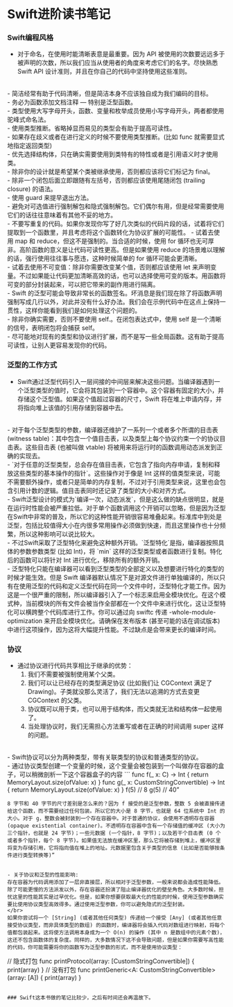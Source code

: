 # Swift进阶读书笔记

### Swift编程风格

- 对于命名，在使用时能清晰表意是最重要。因为 API 被使用的次数要远远多于被声明的次数，所以我们应当从使用者的角度来考虑它们的名字。尽快熟悉 Swift API 设计准则，并且在你自己的代码中坚持使用这些准则。
</br>
- 简洁经常有助于代码清晰，但是简洁本身不应该独自成为我们编码的目标。
</br>
- 务必为函数添加文档注释 — 特别是泛型函数。
</br>
- 类型使用大写字母开头，函数、变量和枚举成员使用小写字母开头，两者都使用驼峰式命名法。
</br>
- 使用类型推断。省略掉显而易见的类型会有助于提高可读性。
</br>
- 如果存在歧义或者在进行定义的时候不要使用类型推断。(比如 func 就需要显式地指定返回类型)
</br>
- 优先选择结构体，只在确实需要使用到类特有的特性或者是引用语义时才使用类。
</br>
- 除非你的设计就是希望某个类被继承使用，否则都应该将它们标记为 final。
</br>
- 除非一个闭包后面立即跟随有左括号，否则都应该使用尾随闭包 (trailing closure) 的语法。
</br>
- 使用 guard 来提早退出方法。
</br>
- 避免对可选值进行强制解包和隐式强制解包。它们偶尔有用，但是经常需要使用它们的话往往意味着有其他不妥的地方。
</br>
- 不要写重复的代码。如果你发现你写了好几次类似的代码片段的话，试着将它们提取到一个函数里，并且考虑将这个函数转化为协议扩展的可能性。
- 试着去使用 map 和 reduce，但这不是强制的。当合适的时候，使用 for 循环也无可厚非。高阶函数的意义是让代码可读性更高。但是如果使用 reduce 的场景难以理解的话，强行使用往往事与愿违，这种时候简单的 for 循环可能会更清晰。
</br>
- 试着去使用不可变值：除非你需要改变某个值，否则都应该使用 let 来声明变量。不过如果能让代码更加清晰高效的话，也可以选择使用可变的版本。用函数将可变的部分封装起来，可以把它带来的副作用进行隔离。
</br>
- Swift 的泛型可能会导致非常长的函数签名。坏消息是我们现在除了将函数声明强制写成几行以外，对此并没有什么好办法。我们会在示例代码中在这点上保持一贯性，这样你能看到我们是如何处理这个问题的。
</br>
- 除非你确实需要，否则不要使用 self.。在闭包表达式中，使用 self 是一个清晰的信号，表明闭包将会捕获 self。
</br>
- 尽可能地对现有的类型和协议进行扩展，而不是写一些全局函数。这有助于提高可读性，让别人更容易发现你的代码。

### 泛型的工作方式

- Swift通过泛型代码引入一层间接的中间层来解决这些问题。当编译器遇到一个泛型类型的值时，它会将其包装到一个容器中。这个容器有固定的大小，并存储这个泛型值。如果这个值超过容器的尺寸，Swift 将在堆上申请内存，并将指向堆上该值的引用存储到容器中去。
</br>
- 对于每个泛型类型的参数，编译器还维护了一系列一个或者多个所谓的目击表 (witness table)：其中包含一个值目击表，以及类型上每个协议约束一个的协议目击表。这些目击表 (也被叫做 vtable) 将被用来将运行时的函数调用动态派发到正确的实现去。
</br>
- `对于任意的泛型类型，总会存在值目击表，它包含了指向内存申请，复制和释放这些类型的基本操作的指针`。这些操作对于像是 Int 这样的值类型来说，可能不需要额外操作，或者只是简单的内存复制，不过对于引用类型来说，这里也会包含引用计数的逻辑。值目击表同时还记录了类型的大小和对齐方式。
</br>
- Swift泛型设计的模式为`编译一次，动态派发`，但是这么做的缺点很明显，就是在运行时性能会被严重拉低。对于单个函数调用这个开销可以忽略，但是因为泛型在Swift中非常的普及，所以它的这种性能开销很容易堆叠起来。标准库中到处是泛型，包括比较值得大小在内很多常用操作必须做到快速，而且这里操作也十分频繁，所以这种影响可以说比较大。
</br>
- 不过Swift采取了泛型特化来避免这种额外开销。`泛型特化`是指，编译器按照具体的参数参数类型 (比如 Int)，将 `min<T>` 这样的泛型类型或者函数进行复制。特化后的函数可以将针对 Int 进行优化，移除所有的额外开销。
</br>
- 泛型特化只能在编译器可以看到泛型类型的全部定义以及想要进行特化的类型的时候才能生效。但是 Swift 编译器默认情况下是对源文件进行单独编译的，所以只有在使用泛型的代码和定义泛型代码在同一个文件中时，泛型特化才能工作。因为这是一个很严重的限制，所以编译器引入了一个标志来启用全模块优化。在这个模式种，当前模块的所有文件会被当作全部都在一个文件中来进行优化，这让泛型特化可以横跨整个代码库进行工作。你可以通过向 swiftc 传递 -whole-module-optimization 来开启全模块优化。请确保在发布版本 (甚至可能的话在调试版本) 中进行这项操作，因为这将大幅提升性能。不过缺点是会带来更长的编译时间。

### 协议

- 通过协议进行代码共享相比于继承的优势：
  1. 我们不需要被强制使用某个父类。
  2. 我们可以让已经存在的类型满足协议 (比如我们让 CGContext 满足了 Drawing)。子类就没那么灵活了，我们无法以追溯的方式去变更 CGContext 的父类。
  3. 协议既可以用于类，也可以用于结构体，而父类就无法和结构体一起使用了。
  4. 当处理协议时，我们无需担心方法重写或者在正确的时间调用 super 这样的问题。
</br>
- Swift协议可以分为两种类型，带有关联类型的协议和普通类型的协议。
</br>
- 通过协议类型创建一个变量的时候，这个变量会被包装到一个叫做存在容器的盒子，可以稍微剖析一下这个容器盒子的内容
```
func f<C: CustomStringConvertible>(_ x: C) -> Int {
    return MemoryLayout.size(ofValue: x)
}
func g(_ x: CustomStringConvertible) -> Int {
    return MemoryLayout.size(ofValue: x)
}
f(5) // 8
g(5) // 40”

```
8 字节和 40 字节的尺寸差别是怎么来的？因为 f 接受的是泛型参数，整数 5 会被直接传递给这个函数，而不需要经过任何包装。所以它的大小是 8 字节，也就是 64 位系统中 Int 的大小。对于 g，整数会被封装到一个存在容器中。对于普通的协议，会使用不透明存在容器 (opaque existential container)。不透明存在容器中含有一个存储值的缓冲区 (大小为三个指针，也就是 24 字节)；一些元数据 (一个指针，8 字节)；以及若干个目击表 (0 个或者多个指针，每个 8 字节)。如果值无法放在缓冲区里，那么它将被存储到堆上，缓冲区里将变为存储引用，它将指向值在堆上的地址。元数据里包含关于类型的信息 (比如是否能够按条件进行类型转换等)”


- 关于协议和泛型的性能影响:
存在容器为代码调用添加了一层非直接层，所以相对于泛型参数，一般来说都会造成性能降低。除了可能更慢的方法派发以外，存在容器还扮演了阻止编译器优化的壁垒角色。大多数时候，担忧这里的性能其实是过早优化。但是，如果你想要获取最大化的性能的时候，使用泛型参数确实要比使用协议类型高效得多。通过使用泛型参数，你可以避免隐式的泛型封装。
</br>
如果你尝试将一个 [String] (或者其他任何类型) 传递给一个接受 [Any] (或者其他任意接受协议类型，而非具体类型的数组) 的函数时，编译器将会插入代码对数组进行映射，将每个值都包装起来。这将使方法调用本身成为一个 O(n) 的操作 (其中 n 是数组中的元素个数)，这还不包含函数体的复杂度。同样的，大多数情况下这不会导致问题，但是如果你需要写高性能的代码，你可能需要将你的函数写为泛型参数的形式，而不是使用协议类型：
```
// 隐式打包
func printProtocol(array: [CustomStringConvertible]) {
    print(array)
}
// 没有打包
func printGeneric<A: CustomStringConvertible>(array: [A]) {
    print(array)
}
```

### Swift这本书做的笔记比较少，之后有时间还会再温故下。

